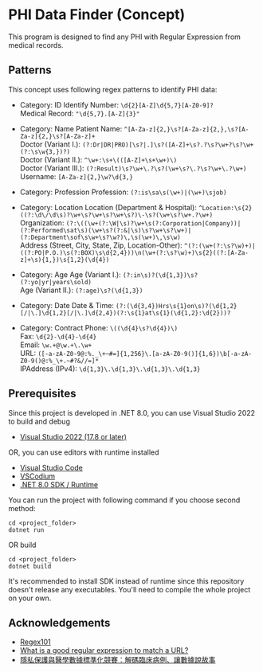 
# PHI Data Finder (Concept)

This program is designed to find any PHI with Regular Expression from medical records.


## Patterns

This concept uses following regex patterns to identify PHI data:

* Category: ID
Identify Number: ```\d{2}[A-Z]\d{5,7}[A-Z0-9]?```\
Medical Record: ```"\d{5,7}.[A-Z]{3}"```

* Category: Name
Patient Name: ```^[A-Za-z]{2,}\s?[A-Za-z]{2,},\s?[A-Za-z]{2,}\s?[A-Za-z]+```\
Doctor (Variant I.): ```(?:Dr|DR|PRO)[\s?|.]\s?([A-Z]+\s?.?\s?\w+?\s?\w+(?:\s\w{3,})?)```\
Doctor (Variant II.): ```^\w+:\s+\(([A-Z]+\s+\w+)\)```\
Doctor (Variant III.): ```(?:Result)\s?\w+\.?\s?(\w+\s?\.?\s?\w+\.?\w+)```\
Username: ```[A-Za-z]{2,}\w?\d{3,}```

* Category: Profession
Profession: ```(?:is\sa\s(\w+)|(\w+)\sjob)```

* Category: Location
Location (Department & Hospital): ```^Location:\s{2}((?:\d\/\d\s)?\w+\s?\w+\s?\w+\s?)\-\s?(\w+\s?\w+.?\w+)```\
Organization: ```(?:\((\w+(?:\W|\s)?\w+\s(?:Corporation|Company))|(?:Performed\sat\s)(\w+\s?(?:&|\s)\s?\w+\s?\w+)|(?:Department\sof\s\w+\s?\w?)\,\s(\w+)\,\s\w)```\
Address (Street, City, State, Zip, Location-Other): ```^(?:(\w+(?:\s?\w)+)|((?:PO|P.O.)\s(?:BOX)\s\d{2,4}))\n(\w+(?:\s?\w)+)\s{2}((?:[A-Za-z]+\s){1,})\s{1,2}(\d{4})```

* Category: Age
Age (Variant I.): ```(?:in\s)?(\d{1,3})\s?(?:yo|yr|years\sold)```\
Age (Variant II.): ```(?:age)\s?(\d{1,3})```

* Category: Date
Date & Time: ```(?:(\d{3,4})Hrs\s{1}on\s)?(\d{1,2}[/|\.]\d{1,2}[/|\.]\d{2,4})(?:\s{1}at\s{1}(\d{1,2}:\d{2}))?```

* Category: Contract
Phone: ```\((\d{4}\s?\d{4})\)```\
Fax: ```\d{2}-\d{4}-\d{4}```\
Email: ```\w.+@\w.+\.\w+```\
URL: ```([-a-zA-Z0-9@:%._\+~#=]{1,256}\.[a-zA-Z0-9()]{1,6})\b[-a-zA-Z0-9()@:%_\+.~#?&//=]*```\
IPAddress (IPv4): ```\d{1,3}\.\d{1,3}\.\d{1,3}\.\d{1,3}```
    
## Prerequisites

Since this project is developed in .NET 8.0, you can use Visual Studio 2022 to build and debug 

* [Visual Studio 2022 (17.8 or later)](https://learn.microsoft.com/en-us/visualstudio/releases/2022/release-notes)

OR, you can use editors with runtime installed

* [Visual Studio Code](https://code.visualstudio.com/)
* [VSCodium](https://vscodium.com/)
* [.NET 8.0 SDK / Runtime](https://dotnet.microsoft.com/en-us/download/dotnet/8.0)

You can run the project with following command if you choose second method:
```
cd <project_folder>
dotnet run 
```
OR build
```
cd <project_folder>
dotnet build 
```
It's recommended to install SDK instead of runtime since this repository doesn't release any executables. You'll need to compile the whole project on your own.


## Acknowledgements

 - [Regex101](https://regex101.com/)
 - [What is a good regular expression to match a URL?](https://stackoverflow.com/questions/3809401/what-is-a-good-regular-expression-to-match-a-url)
 - [隱私保護與醫學數據標準化競賽：解碼臨床病例、讓數據說故事](https://codalab.lisn.upsaclay.fr/competitions/15425)

